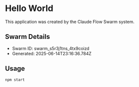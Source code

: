 # Hello World

This application was created by the Claude Flow Swarm system.

## Swarm Details
- Swarm ID: swarm_s5r3j1tns_4tx9coizd
- Generated: 2025-06-14T23:16:36.784Z

## Usage

```bash
npm start
```
